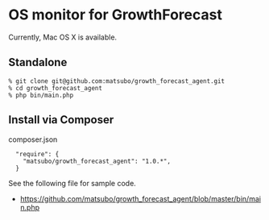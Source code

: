 OS monitor for GrowthForecast
=========================

Currently, Mac OS X is available.

Standalone
-------------------------

```
% git clone git@github.com:matsubo/growth_forecast_agent.git
% cd growth_forecast_agent
% php bin/main.php
```

Install via Composer
-------------------------

composer.json
```
  "require": {
    "matsubo/growth_forecast_agent": "1.0.*",
  }

```

See the following file for sample code.
- https://github.com/matsubo/growth_forecast_agent/blob/master/bin/main.php

